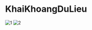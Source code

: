 # KhaiKhoangDuLieu
![1](https://user-images.githubusercontent.com/97358392/230854738-795c9774-e98d-4e1e-9198-1424fa6757d2.png)
![2](https://user-images.githubusercontent.com/97358392/230854758-c16649b5-ca70-4b44-bb6d-1d91f2a6c13d.png)

